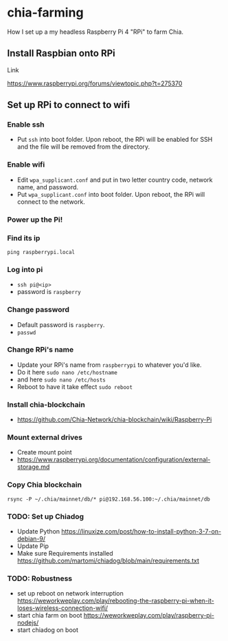 # chia-farming

How I set up a my headless Raspberry Pi 4 "RPi" to farm Chia.

## Install Raspbian onto RPi
Link

https://www.raspberrypi.org/forums/viewtopic.php?t=275370

## Set up RPi to connect to wifi

### Enable ssh
* Put `ssh` into boot folder. Upon reboot, the RPi will be enabled for SSH and the file will be removed from the directory.

### Enable wifi
* Edit `wpa_supplicant.conf` and put in two letter country code, network name, and password.
* Put `wpa_supplicant.conf` into boot folder. Upon reboot, the RPi will connect to the network.

### Power up the Pi!

### Find its ip
`ping raspberrypi.local`

### Log into pi
* `ssh pi@<ip>`
* password is `raspberry`

### Change password
* Default password is `raspberry`.
* `passwd`

### Change RPi's name
* Update your RPi's name from `raspberrypi` to whatever you'd like.
* Do it here `sudo nano /etc/hostname`
* and here `sudo nano /etc/hosts`
* Reboot to have it take effect `sudo reboot`

### Install chia-blockchain
* https://github.com/Chia-Network/chia-blockchain/wiki/Raspberry-Pi

### Mount external drives
* Create mount point
* https://www.raspberrypi.org/documentation/configuration/external-storage.md

### Copy Chia blockchain 
`rsync -P ~/.chia/mainnet/db/* pi@192.168.56.100:~/.chia/mainnet/db`



### TODO: Set up Chiadog
* Update Python https://linuxize.com/post/how-to-install-python-3-7-on-debian-9/
* Update Pip
* Make sure Requirements installed https://github.com/martomi/chiadog/blob/main/requirements.txt

### TODO: Robustness
* set up reboot on network interruption https://weworkweplay.com/play/rebooting-the-raspberry-pi-when-it-loses-wireless-connection-wifi/
* start chia farm on boot https://weworkweplay.com/play/raspberry-pi-nodejs/
* start chiadog on boot
